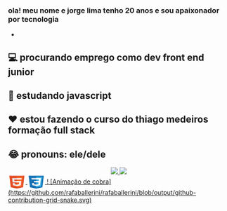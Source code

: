### ola! meu nome e jorge lima tenho 20 anos e sou apaixonador por tecnologia
-
💻 procurando emprego como dev front end junior
-
🎄 estudando javascript
-
❤️ estou fazendo o curso do thiago medeiros formação full stack
-
😂 pronouns: ele/dele
-
<div align="center">
  <a href="https://github.com/jorgelima-eb">
  <img height="180em" src="https://github-readme-stats.vercel.app/api?username=jorgelima-eb&show_icons=true&theme=dracula&include_all_commits=true&count_private=true"/>
  <img height="180em" src="https://github-readme-stats.vercel.app/api/top-langs/?username=jorgelima-eb&layout=compact&langs_count=7&theme=dracula"/>
</div>
  
  <img align="center" alt="jorge-HTML" height="30" width="40" src="https://raw.githubusercontent.com/devicons/devicon/master/icons/html5/html5-original.svg">
  <img align="center" alt="jorge-CSS" height="30" width="40" src="https://raw.githubusercontent.com/devicons/devicon/master/icons/css3/css3-original.svg"
  <img align="center" alt="jorge-Js" height="30" width="40" src="https://raw.githubusercontent.com/devicons/devicon/master/icons/javascript/javascript-plain.svg">
! [Animação de cobra] (https://github.com/rafaballerini/rafaballerini/blob/output/github-contribution-grid-snake.svg)
